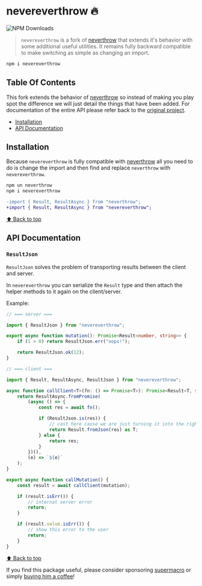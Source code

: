# nevereverthrow 🔥

![NPM Downloads](https://img.shields.io/npm/dm/nevereverthrow)

> `nevereverthrow` is a fork of [neverthrow](https://github.com/supermacro/neverthrow) that extends it's behavior with some additional useful utilities. It remains fully backward compatible to make switching as simple as changing an import.

```sh
npm i nevereverthrow
```

<div id="toc"></div>

## Table Of Contents

This fork extends the behavior of [neverthrow](https://github.com/supermacro/neverthrow) so instead of making you play spot the difference we will just detail the things that have been added. For documentation of the entire API please refer back to the [original project](https://github.com/supermacro/neverthrow#toc).

-   [Installation](#installation)
-   [API Documentation](#api-documentation)

## Installation

Because `nevereverthrow` is fully compatible with [neverthrow](https://github.com/supermacro/neverthrow) all you need to do is change the import and then find and replace `neverthrow` with `nevereverthrow`.

```sh
npm un neverthrow
npm i nevereverthrow
```

```diff
-import { Result, ResultAsync } from "neverthrow";
+import { Result, ResultAsync } from "nevereverthrow";
```

[⬆️ Back to top](#toc)

## API Documentation

### `ResultJson`

`ResultJson` solves the problem of transporting results between the client and server.

In `nevereverthrow` you can serialize the `Result` type and then attach the helper methods to it again on the client/server.

Example:

```ts
// === server ===

import { ResultJson } from "nevereverthrow";

export async function mutation(): Promise<Result<number, string>> {
	if (1 > 0) return ResultJson.err("oops!");

	return ResultJson.ok(12);
}

// === client ===

import { Result, ResultAsync, ResultJson } from "nevereverthrow";

async function callClient<T>(fn: () => Promise<T>): Promise<Result<T, string>> {
	return ResultAsync.fromPromise(
		(async () => {
			const res = await fn();

			if (ResultJson.is(res)) {
				// cast here cause we are just turning it into the right type
				return Result.fromJson(res) as T;
			} else {
				return res;
			}
		})(),
		(e) => `${e}`
	);
}

export async function callMutation() {
	const result = await callClient(mutation);

	if (result.isErr()) {
		// internal server error
		return;
	}

	if (result.value.isErr()) {
		// show this error to the user
		return;
	}
}
```

[⬆️ Back to top](#toc)

If you find this package useful, please consider sponsoring [supermacro](https://github.com/sponsors/supermacro/) or simply [buying him a coffee](https://ko-fi.com/gdelgado)!

